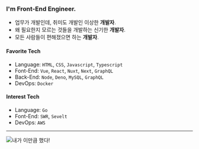 ### I'm Front-End Engineer.

- 업무가 개발인데, 취미도 개발인 이상한 **개발자**.
- 왜 필요한지 모르는 것들을 개발하는 신기한 **개발자**.
- 모든 사람들이 편해졌으면 하는 **개발자**.

#### Favorite Tech

- Language: `HTML`, `CSS`, `Javascript`, `Typescript`
- Font-End: `Vue`, `React`, `Nuxt`, `Next`, `GraphQL`
- Back-End: `Node`, `Deno`, `MySQL`, `GraphQL`
- DevOps: `Docker`

#### Interest Tech

- Language: `Go`
- Font-End: `SWR`, `Sevelt`
- DevOps: `AWS`

---

![내가 이만큼 했다!](https://github-readme-stats.vercel.app/api?username=freevuehub&theme=vue&show_icons=true)

<!--
**freevuehub/freevuehub** is a ✨ _special_ ✨ repository because its `README.md` (this file) appears on your GitHub profile.

Here are some ideas to get you started:

- 🔭 I’m currently working on ...
- 🌱 I’m currently learning ...
- 👯 I’m looking to collaborate on ...
- 🤔 I’m looking for help with ...
- 💬 Ask me about ...
- 📫 How to reach me: ...
- 😄 Pronouns: ...
- ⚡ Fun fact: ...
-->
